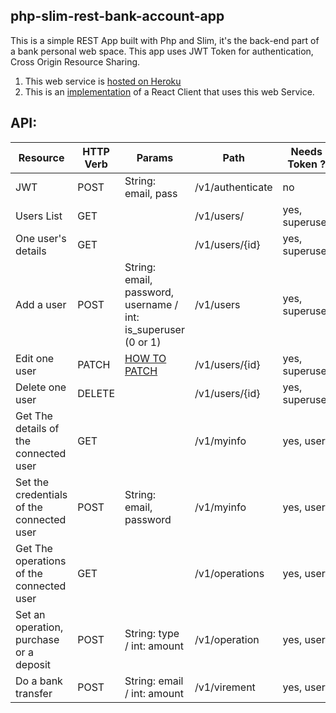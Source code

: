 ## php-slim-rest-bank-account-app
This is a simple REST App built with Php and Slim, it's the back-end part of a bank personal web space.
This app uses JWT Token for authentication, Cross Origin Resource Sharing.

1. This web service is [hosted on Heroku](https://php-slim-rest-bank-account.herokuapp.com/)
2. This is an [implementation](https://github.com/Meshredded/react-rest-client-bank-account) of a React Client that uses this web Service.
 
## API:
| Resource      | HTTP Verb    | Params             |Path |Needs Token ?| 
| ------------- |--------------| -------------------|-------|--------|
| JWT           | POST         |  String: email, pass | /v1/authenticate | no|
|Users List     |GET           |                |/v1/users/|yes, superuser|
|One user's details| GET||/v1/users/{id}|yes, superuser|
|Add a user|POST|String: email, password, username / int: is_superuser (0 or 1)|/v1/users|yes, superuser |
|Edit one user| PATCH |[HOW TO PATCH](http://williamdurand.fr/2014/02/14/please-do-not-patch-like-an-idiot/) |/v1/users/{id}|yes, superuser|
|Delete one user| DELETE||/v1/users/{id}|yes, superuser
|Get The details of the connected user| GET | | /v1/myinfo|yes, user|
|Set the credentials of the connected user| POST| String: email, password| /v1/myinfo | yes, user|
|Get The operations of the connected user|GET| | /v1/operations|yes, user|
|Set an operation, purchase or a deposit| POST | String: type / int: amount| /v1/operation| yes, user
|Do a bank transfer| POST | String: email / int: amount | /v1/virement| yes, user
